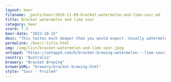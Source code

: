 ```yaml
---
layout: beer
filename: _posts/beer/2016-11-09-bracket-watermelon-and-lime-sour.md
title: Bracket watermelon and lime sour
category: beer
score: 7.5
beer-date: "2022-10-15"
desc: "This tastes much deeper than you would expect. Usually watermelon dilutes things. I like a sour which still has the richness of a beer"
permalink: /beer/:title.html
img: /img/list/bracket-watermelon-and-lime-sour.jpeg
untappd: "https://untappd.com/b/bracket-brewing-watermelon---lime-sour/5044564"
country: "Australia"
brewery: "Bracket Brewing"
breweryURL: "brewery/bracket-brewing.html"
style: "Sour - Fruited"
---
```


